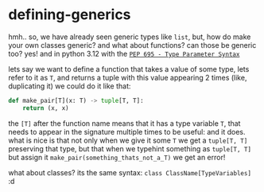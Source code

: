 # defining-generics

hmh.. so, we have already seen generic types like `list`, but, how do make your
own classes generic? and what about functions? can those be generic too? yes!
and in python 3.12 with the [`PEP 695 - Type Parameter
Syntax`](https://peps.python.org/pep-0695/)

lets say we want to define a function that takes a value of some type, lets
refer to it as `T`, and returns a tuple with this value appearing 2 times (like,
duplicating it) we could do it like that:

```py
def make_pair[T](x: T) -> tuple[T, T]:
    return (x, x)
```

the `[T]` after the function name means that it has a type variable `T`, that
needs to appear in the signature multiple times to be useful: and it does. what
is nice is that not only when we give it some `T` we get a `tuple[T, T]`
preserving that type, but that when we typehint something as `tuple[T, T]` but
assign it `make_pair(something_thats_not_a_T)` we get an error!

what about classes?
its the same syntax: `class ClassName[TypeVariables]` :d
